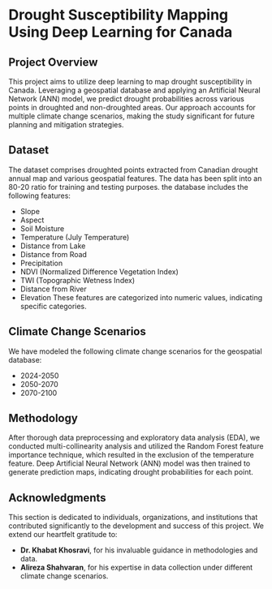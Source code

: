 # Drought Susceptibility Mapping Using Deep Learning for Canada

## Project Overview

This project aims to utilize deep learning to map drought susceptibility in Canada. Leveraging a geospatial database and applying an Artificial Neural Network (ANN) model, we predict drought probabilities across various points in droughted and non-droughted areas. Our approach accounts for multiple climate change scenarios, making the study significant for future planning and mitigation strategies.

## Dataset

The dataset comprises droughted points extracted from Canadian drought annual map and various geospatial features. The data has been split into an 80-20 ratio for training and testing purposes. the database includes the following features:
- Slope
- Aspect
- Soil Moisture
- Temperature (July Temperature)
- Distance from Lake
- Distance from Road
- Precipitation
- NDVI (Normalized Difference Vegetation Index)
- TWI (Topographic Wetness Index)
- Distance from River
- Elevation
These features are categorized into numeric values, indicating specific categories.

## Climate Change Scenarios

We have modeled the following climate change scenarios for the geospatial database:
- 2024-2050
- 2050-2070
- 2070-2100

## Methodology

After thorough data preprocessing and exploratory data analysis (EDA), we conducted multi-collinearity analysis and utilized the Random Forest feature importance technique, which resulted in the exclusion of the temperature feature. Deep Artificial Neural Network (ANN) model was then trained to generate prediction maps, indicating drought probabilities for each point.

## Acknowledgments

This section is dedicated to individuals, organizations, and institutions that contributed significantly to the development and success of this project. We extend our heartfelt gratitude to:

- **Dr. Khabat Khosravi**, for his invaluable guidance in methodologies and data.
- **Alireza Shahvaran**, for his expertise in data collection under different climate change scenarios.

